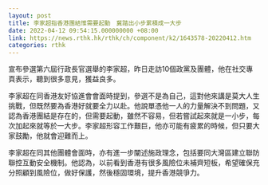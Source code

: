 ```yaml
---
layout: post
title: 李家超指香港團結惟需要起動　冀踏出小步累積成一大步
date: 2022-04-12 09:54:15.000000000 +08:00
link: https://news.rthk.hk/rthk/ch/component/k2/1643578-20220412.htm
categories: rthk
---
```


宣布參選第六屆行政長官選舉的李家超，昨日走訪10個政黨及團體，他在社交專頁表示，聽到很多意見，獲益良多。

李家超在同香港友好協進會會面時提到，參選不是為自己，這對他來講是莫大人生挑戰，但既然要為香港好就要全力以赴。他說單憑他一人的力量解決不到問題，又認為香港團結是存在的，但需要起動，雖然不容易，但若嘗試起來就是一小步，每次加起來就等於一大步。李家超形容工作艱巨，他亦可能有疲累的時候，但只要大家鼓勵，他就會迎難而上。

李家超在同其他團體會面時，亦有進一步闡述施政理念，包括要同大灣區建立聯防聯控互動安全機制。他認為，以前看到香港有很多風險位未補齊短板，希望確保充分照顧到風險位，做好保護，然後穩固環境，提升香港競爭力。
